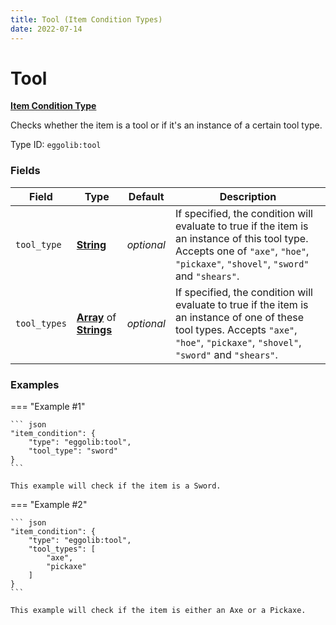```yaml
---
title: Tool (Item Condition Types)
date: 2022-07-14
---
```


#   Tool

**[Item Condition Type]**

Checks whether the item is a tool or if it's an instance of a certain tool type.

Type ID: `eggolib:tool`


### Fields

Field | Type | Default | Description
------|------|---------|------------
`tool_type` | **[String]** | *optional* | If specified, the condition will evaluate to true if the item is an instance of this tool type. Accepts one of `"axe"`, `"hoe"`, `"pickaxe"`, `"shovel"`, `"sword"` and `"shears"`.
`tool_types` | **[Array]** of **[Strings]** | *optional* | If specified, the condition will evaluate to true if the item is an instance of one of these tool types. Accepts `"axe"`, `"hoe"`, `"pickaxe"`, `"shovel"`, `"sword"` and `"shears"`.


### Examples

=== "Example #1"

    ``` json
    "item_condition": {
        "type": "eggolib:tool",
        "tool_type": "sword"
    }
    ```

    This example will check if the item is a Sword.


=== "Example #2"

    ``` json
    "item_condition": {
        "type": "eggolib:tool",
        "tool_types": [
            "axe",
            "pickaxe"
        ]
    }
    ```

    This example will check if the item is either an Axe or a Pickaxe.



[Item Condition Type]: ../item_condition_types.md
[String]: https://origins.readthedocs.io/en/latest/types/data_types/string
[Strings]: https://origins.readthedocs.io/en/latest/types/data_types/string
[Array]: https://origins.readthedocs.io/en/latest/types/data_types/array
